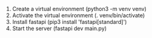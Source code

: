 1) Create a virtual environment (python3 -m venv venv)
2) Activate the virtual environment (. venv/bin/activate)
3) Install fastapi (pip3 install 'fastapi[standard]')
4) Start the server (fastapi dev main.py)
